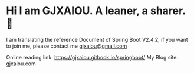 # Hi I am GJXAIOU. A leaner, a sharer. 👋

I am translating the reference Document of Spring Boot V2.4.2, if you want to join me, please contact me gjxaiou@gmail.com

Online reading link: https://gjxaiou.gitbook.io/springboot/
My Blog site: gjxaiou.com
